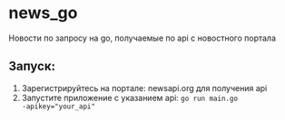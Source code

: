 # news_go
Новости по запросу на go, получаемые по api с новостного портала

## Запуск:
1. Зарегистрируйтесь на портале: newsapi.org для получения api
2. Запустите приложение с указанием api: <code>go run main.go -apikey="your_api"</code>
